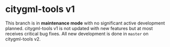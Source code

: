 # citygml-tools v1
This branch is in **maintenance mode** with no significant active development planned. citygml-tools v1 is not
updated with new features but at most receives critical bug fixes. All new development is done in `master` on
citygml-tools v2.